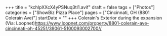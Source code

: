 +++
title = "kchlpXXcX4yPSNuq3tI1.avif"
draft = false
tags = ["Photos"]
categories = ["ShowBiz Pizza Place"]
pages = ["Cincinnati, OH (8801 Colerain Ave)"]
startDate = ""
+++
Colerain's Exterior during the expansion (Via: Loopnet)https://www.loopnet.com/property/8801-colerain-ave-cincinnati-oh-45251/39061-5100093002700//
